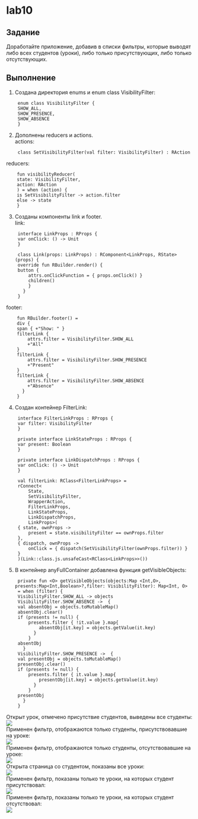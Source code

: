 # lab10
## Задание
Доработайте приложение, добавив в списки фильтры, которые выводят либо всех студентов (уроки), либо только присутствующих, либо только отсутствующих.
## Выполнение 
1. Создана директория enums и enum class VisibilityFilter:<br>
        
        enum class VisibilityFilter {
        SHOW_ALL,
        SHOW_PRESENCE,
        SHOW_ABSENCE
        }
     
2. Дополнены reducers и actions.<br>
actions:<br>
        
        class SetVisibilityFilter(val filter: VisibilityFilter) : RAction
        
reducers:<br>
        
        fun visibilityReducer(
        state: VisibilityFilter,
        action: RAction
        ) = when (action) {
        is SetVisibilityFilter -> action.filter
        else -> state
        }
        
3. Созданы компоненты link и footer. <br>link:<br>
        
        interface LinkProps : RProps {
        var onClick: () -> Unit
        }
        
        class Link(props: LinkProps) : RComponent<LinkProps, RState>(props) {
        override fun RBuilder.render() {
        button {
            attrs.onClickFunction = { props.onClick() }
            children()
            }
          }
        }
        
footer: <br>
        
        fun RBuilder.footer() =
        div {
        span { +"Show: " }
        filterLink {
            attrs.filter = VisibilityFilter.SHOW_ALL
            +"All"
        }
        filterLink {
            attrs.filter = VisibilityFilter.SHOW_PRESENCE
            +"Present"
        }
        filterLink {
            attrs.filter = VisibilityFilter.SHOW_ABSENCE
            +"Absence"
          }
        }
        
4. Создан контейнер FilterLink:<br>
        
        interface FilterLinkProps : RProps {
        var filter: VisibilityFilter
        }
        
        private interface LinkStateProps : RProps {
        var present: Boolean
        }
        
        private interface LinkDispatchProps : RProps {
        var onClick: () -> Unit
        }
        
        val filterLink: RClass<FilterLinkProps> =
        rConnect<
            State,
            SetVisibilityFilter,
            WrapperAction,
            FilterLinkProps,
            LinkStateProps,
            LinkDispatchProps,
            LinkProps>(
        { state, ownProps ->
            present = state.visibilityFilter == ownProps.filter
        },
        { dispatch, ownProps ->
            onClick = { dispatch(SetVisibilityFilter(ownProps.filter)) }
        }
        )(Link::class.js.unsafeCast<RClass<LinkProps>>())
        
5. В контейнер anyFullContainer добавлена функция getVisibleObjects:<br>
        
        private fun <O> getVisibleObjects(objects:Map <Int,O>, presents:Map<Int,Boolean>?,filter: VisibilityFilter): Map<Int, O>
        = when (filter) {
        VisibilityFilter.SHOW_ALL -> objects
        VisibilityFilter.SHOW_ABSENCE ->  {
        val absentObj = objects.toMutableMap()
        absentObj.clear()
        if (presents != null) {
            presents.filter { !it.value }.map{
                absentObj[it.key] = objects.getValue(it.key)
              }
            }
        absentObj
          }
        VisibilityFilter.SHOW_PRESENCE ->  {
        val presentObj = objects.toMutableMap()
        presentObj.clear()
        if (presents != null) {
            presents.filter { it.value }.map{
                presentObj[it.key] = objects.getValue(it.key)
              }
            }
        presentObj
          }
        }
        
Открыт урок, отмечено присутствие студентов, выведены все студенты:<br>
![](/screen10/ОтметилиПрисутствие.png)<br>
Применен фильтр, отображаются только студенты, присутствовавшие на уроке:<br>
![](/screen10/УрокПрисутствие.png)<br>
Применен фильтр, отображаются только студенты, отсутствовавшие на уроке:<br>
![](/screen10/УрокОтсутствие.png)<br>
Открыта страница со студентом, показаны все уроки:<br>
![](/screen10/СтудентВсе.png)<br>
Применен фильтр, показаны только те уроки, на которых студент присутствовал:<br>
![](/screen10/СтудентПрисутствие.png)<br>
Применен фильтр, показаны только те уроки, на которых студент отсутствовал:<br>
![](/screen10/СтудентОтсутствие.png)<br>
